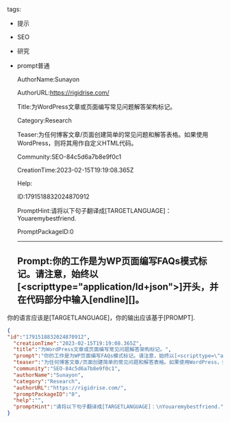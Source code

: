   tags: 
- 提示
- SEO
- 研究
- prompt普通

  AuthorName:Sunayon

  AuthorURL:https://rigidrise.com/

  Title:为WordPress文章或页面编写常见问题解答架构标记。

  Category:Research

  Teaser:为任何博客文章/页面创建简单的常见问题和解答表格。如果使用WordPress，则将其用作自定义HTML代码。

  Community:SEO-84c5d6a7b8e9f0c1

  CreationTime:2023-02-15T19:19:08.365Z

  Help:

  ID:1791518832024870912

  PromptHint:请将以下句子翻译成[TARGETLANGUAGE]：
Youaremybestfriend.

  PromptPackageID:0

  ---

  ## Prompt:你的工作是为WP页面编写FAQs模式标记。请注意，始终以[<scripttype="application/ld+json">]开头，并在代码部分中输入[endline][</script>]。

你的语言应该是[TARGETLANGUAGE]，你的输出应该基于[PROMPT].

  ```json
  {
  "id":"1791518832024870912",
    "creationTime":"2023-02-15T19:19:08.365Z",
    "title":"为WordPress文章或页面编写常见问题解答架构标记。",
    "prompt":"你的工作是为WP页面编写FAQs模式标记。请注意，始终以[<scripttype=\"application/ld+json\">]开头，并在代码部分中输入[endline][</script>]。\n\n你的语言应该是[TARGETLANGUAGE]，你的输出应该基于[PROMPT].",
    "teaser":"为任何博客文章/页面创建简单的常见问题和解答表格。如果使用WordPress，则将其用作自定义HTML代码。",
    "community":"SEO-84c5d6a7b8e9f0c1",
    "authorName":"Sunayon",
    "category":"Research",
    "authorURL":"https://rigidrise.com/",
    "promptPackageID":"0",
    "help":"",
    "promptHint":"请将以下句子翻译成[TARGETLANGUAGE]：\nYouaremybestfriend."
  }
  ```
